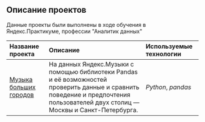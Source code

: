 
## Описание проектов

Данные проекты были выполнены в ходе обучения в Яндекс.Практикуме, профессии "Аналитик данных"

| Название проекта | Описание | Используемые технологии | 
| :---------------------- | :---------------------- | :---------------------- |
|[Музыка больших городов](https://github.com/ValerieAgadzhanova/yandex_praktikum_projects/blob/330291baf42e004cd3889ef690e4b58fe8816d3e/Music%20of%20big%20cities/1.%20Music_of_big_cities.ipynb) | На данных Яндекс.Музыки c помощью библиотеки Pandas и её возможностей проверить данные и сравнить поведение и предпочтения пользователей двух столиц — Москвы и Санкт-Петербурга.| *Python*, *pandas* |
